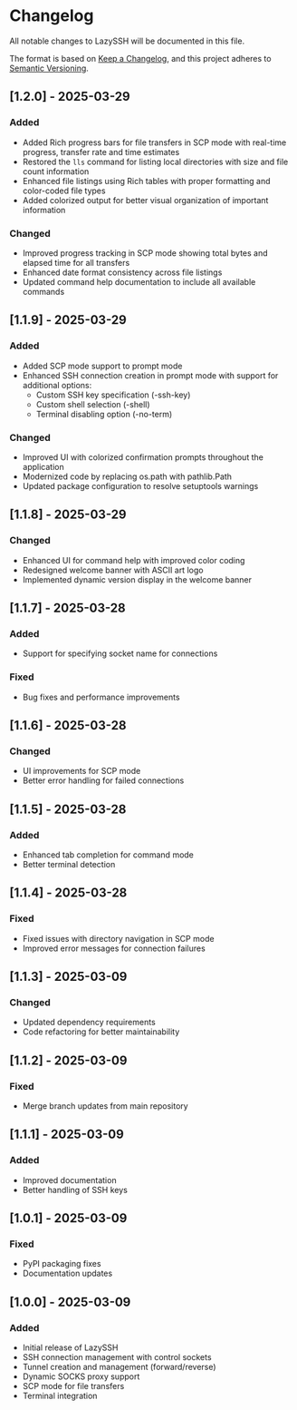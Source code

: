 # Changelog

All notable changes to LazySSH will be documented in this file.

The format is based on [Keep a Changelog](https://keepachangelog.com/en/1.0.0/),
and this project adheres to [Semantic Versioning](https://semver.org/spec/v2.0.0.html).

## [1.2.0] - 2025-03-29

### Added
- Added Rich progress bars for file transfers in SCP mode with real-time progress, transfer rate and time estimates
- Restored the `lls` command for listing local directories with size and file count information
- Enhanced file listings using Rich tables with proper formatting and color-coded file types
- Added colorized output for better visual organization of important information

### Changed
- Improved progress tracking in SCP mode showing total bytes and elapsed time for all transfers
- Enhanced date format consistency across file listings
- Updated command help documentation to include all available commands

## [1.1.9] - 2025-03-29

### Added
- Added SCP mode support to prompt mode
- Enhanced SSH connection creation in prompt mode with support for additional options:
  - Custom SSH key specification (-ssh-key)
  - Custom shell selection (-shell)
  - Terminal disabling option (-no-term)

### Changed
- Improved UI with colorized confirmation prompts throughout the application
- Modernized code by replacing os.path with pathlib.Path
- Updated package configuration to resolve setuptools warnings

## [1.1.8] - 2025-03-29

### Changed
- Enhanced UI for command help with improved color coding
- Redesigned welcome banner with ASCII art logo
- Implemented dynamic version display in the welcome banner

## [1.1.7] - 2025-03-28

### Added
- Support for specifying socket name for connections

### Fixed
- Bug fixes and performance improvements

## [1.1.6] - 2025-03-28

### Changed
- UI improvements for SCP mode
- Better error handling for failed connections

## [1.1.5] - 2025-03-28

### Added
- Enhanced tab completion for command mode
- Better terminal detection

## [1.1.4] - 2025-03-28

### Fixed
- Fixed issues with directory navigation in SCP mode
- Improved error messages for connection failures

## [1.1.3] - 2025-03-09

### Changed
- Updated dependency requirements
- Code refactoring for better maintainability

## [1.1.2] - 2025-03-09

### Fixed
- Merge branch updates from main repository

## [1.1.1] - 2025-03-09

### Added
- Improved documentation
- Better handling of SSH keys

## [1.0.1] - 2025-03-09

### Fixed
- PyPI packaging fixes
- Documentation updates

## [1.0.0] - 2025-03-09

### Added
- Initial release of LazySSH
- SSH connection management with control sockets
- Tunnel creation and management (forward/reverse)
- Dynamic SOCKS proxy support
- SCP mode for file transfers
- Terminal integration